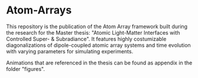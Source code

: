 # Atom-Arrays
This repository is the publication of the Atom Array framework built during the research for the Master thesis: "Atomic Light-Matter Interfaces with Controlled Super- &amp; Subradiance". It features highly costumizable diagonalizations of dipole-coupled atomic array systems and time evolution with varying parameters for simulating experiments.

Animations that are referenced in the thesis can be found as appendix in the folder "figures".
